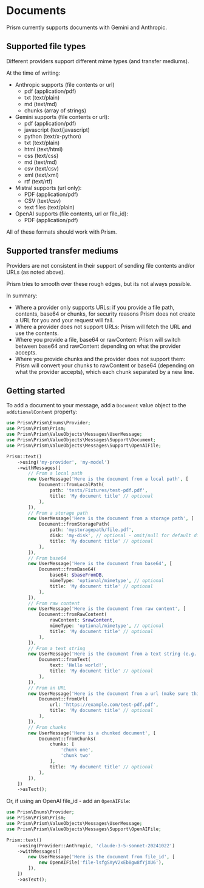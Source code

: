 # Documents

Prism currently supports documents with Gemini and Anthropic.

## Supported file types

Different providers support different mime types (and transfer mediums).

At the time of writing:
- Anthropic supports (file contents or url)
    - pdf (application/pdf) 
    - txt (text/plain)
    - md (text/md)
    - chunks (array of strings)
- Gemini supports (file contents or url):
    - pdf (application/pdf)
    - javascript (text/javascript)
    - python (text/x-python)
    - txt (text/plain)
    - html (text/html)
    - css (text/css)
    - md (text/md)
    - csv (text/csv)
    - xml (text/xml)
    - rtf (text/rtf)
- Mistral supports (url only):
  - PDF (application/pdf)
  - CSV (text/csv)
  - text files (text/plain)
- OpenAI supports (file contents, url or file_id):
    - PDF (application/pdf)

All of these formats should work with Prism.

## Supported transfer mediums 

Providers are not consistent in their support of sending file contents and/or URLs (as noted above). 

Prism tries to smooth over these rough edges, but its not always possible.

In summary:
- Where a provider only supports URLs: if you provide a file path, contents, base64 or chunks, for security reasons Prism does not create a URL for you and your request will fail.
- Where a provider does not support URLs: Prism will fetch the URL and use the contents.
- Where you provide a file, base64 or rawContent: Prism will switch between base64 and rawContent depending on what the provider accepts.
- Where you provide chunks and the provider does not support them: Prism will convert your chunks to rawContent or base64 (depending on what the provider accepts), which each chunk separated by a new line.

## Getting started

To add a document to your message, add a `Document` value object to the `additionalContent` property:

```php
use Prism\Prism\Enums\Provider;
use Prism\Prism\Prism;
use Prism\Prism\ValueObjects\Messages\UserMessage;
use Prism\Prism\ValueObjects\Messages\Support\Document;
use Prism\Prism\ValueObjects\Messages\Support\OpenAIFile;

Prism::text()
    ->using('my-provider', 'my-model')
    ->withMessages([
        // From a local path
        new UserMessage('Here is the document from a local path', [
            Document::fromLocalPath(
                path: 'tests/Fixtures/test-pdf.pdf', 
                title: 'My document title' // optional
            ),
        ]),
        // From a storage path
        new UserMessage('Here is the document from a storage path', [
            Document::fromStoragePath(
                path: 'mystoragepath/file.pdf', 
                disk: 'my-disk', // optional - omit/null for default disk
                title: 'My document title' // optional
            ),
        ]),
        // From base64
        new UserMessage('Here is the document from base64', [
            Document::fromBase64(
                base64: $baseFromDB, 
                mimeType: 'optional/mimetype', // optional 
                title: 'My document title' // optional
            ),
        ]),
        // From raw content
        new UserMessage('Here is the document from raw content', [
            Document::fromRawContent(
                rawContent: $rawContent, 
                mimeType: 'optional/mimetype', // optional 
                title: 'My document title' // optional
            ),
        ]),
        // From a text string
        new UserMessage('Here is the document from a text string (e.g. from your database)', [
            Document::fromText(
                text: 'Hello world!', 
                title: 'My document title' // optional
            ),
        ]),
        // From an URL
        new UserMessage('Here is the document from a url (make sure this is publically accessible)', [
            Document::fromUrl(
                url: 'https://example.com/test-pdf.pdf', 
                title: 'My document title' // optional
            ),
        ]),
        // From chunks
        new UserMessage('Here is a chunked document', [
            Document::fromChunks(
                chunks: [
                    'chunk one',
                    'chunk two'
                ], 
                title: 'My document title' // optional
            ),
        ]),
    ])
    ->asText();

```

Or, if using an OpenAI file_id - add an `OpenAIFile`:

```php
use Prism\Enums\Provider;
use Prism\Prism\Prism;
use Prism\Prism\ValueObjects\Messages\UserMessage;
use Prism\Prism\ValueObjects\Messages\Support\OpenAIFile;

Prism::text()
    ->using(Provider::Anthropic, 'claude-3-5-sonnet-20241022')
    ->withMessages([
        new UserMessage('Here is the document from file_id', [
            new OpenAIFile('file-lsfgSXyV2xEb8gw8fYjXU6'),
        ]),
    ])
    ->asText();
```
